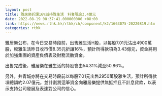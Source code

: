 ```yaml
---
layout: post
title: 雅居樂折讓16%減持雅生活　料套現逾3.4億元
date: 2022-08-19 08:37:41.000000000 +08:00
link: https://news.rthk.hk/rthk/ch/component/k2/1663075-20220819.htm
categories: rthk
---
```


雅居樂公布，在今日交易時段前，出售雅生活H股，以每股7.01元沽出4900萬股，較雅生活昨日收市價8.35元折讓16%，預計所得款項為3.43億元，資金將用於加強集團的資產負債表及財務流動資金。

出售完成後，雅居樂在雅生活的持股會由54.31%減至50.86%。

另外，共青城亦將在交易時段前以每股7.01元出售2950萬股雅生活，預計所得款項總額約2.07億元，並計劃將這筆資金向雅居樂提供無抵押且不計息貸款，以表示支持公司發展及表達對公司的信心。

